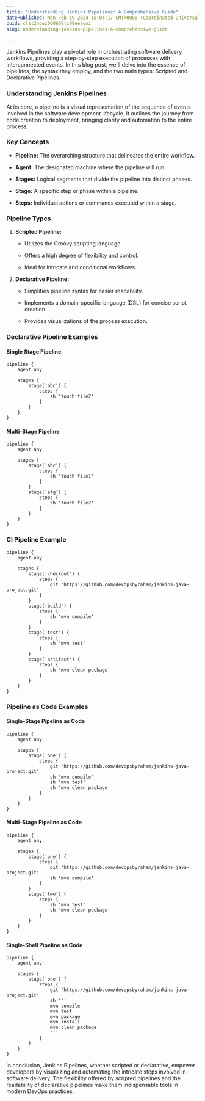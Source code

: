 ```yaml
---
title: "Understanding Jenkins Pipelines: A Comprehensive Guide"
datePublished: Mon Feb 19 2024 15:04:17 GMT+0000 (Coordinated Universal Time)
cuid: clst2hqoz000608jz99eeaqnz
slug: understanding-jenkins-pipelines-a-comprehensive-guide

---
```


Jenkins Pipelines play a pivotal role in orchestrating software delivery workflows, providing a step-by-step execution of processes with interconnected events. In this blog post, we'll delve into the essence of pipelines, the syntax they employ, and the two main types: Scripted and Declarative Pipelines.

### Understanding Jenkins Pipelines

At its core, a pipeline is a visual representation of the sequence of events involved in the software development lifecycle. It outlines the journey from code creation to deployment, bringing clarity and automation to the entire process.

### Key Concepts

* **Pipeline:** The overarching structure that delineates the entire workflow.
    
* **Agent:** The designated machine where the pipeline will run.
    
* **Stages:** Logical segments that divide the pipeline into distinct phases.
    
* **Stage:** A specific step or phase within a pipeline.
    
* **Steps:** Individual actions or commands executed within a stage.
    

### Pipeline Types

1. **Scripted Pipeline:**
    
    * Utilizes the Groovy scripting language.
        
    * Offers a high degree of flexibility and control.
        
    * Ideal for intricate and conditional workflows.
        
2. **Declarative Pipeline:**
    
    * Simplifies pipeline syntax for easier readability.
        
    * Implements a domain-specific language (DSL) for concise script creation.
        
    * Provides visualizations of the process execution.
        

### Declarative Pipeline Examples

#### Single Stage Pipeline

```plaintext
pipeline {
    agent any
    
    stages {
        stage('abc') {
            steps {
                sh 'touch file2'
            }
        }
    }
}
```

#### Multi-Stage Pipeline

```plaintext
pipeline {
    agent any
    
    stages {
        stage('abc') {
            steps {
                sh 'touch file1'
            }
        }
        stage('efg') {
            steps {
                sh 'touch file2'
            }
        }
    }
}
```

### CI Pipeline Example

```plaintext
pipeline {
    agent any 
    
    stages {
        stage('checkout') {
            steps {
                git 'https://github.com/devopsbyraham/jenkins-java-project.git'
            }
        }
        stage('build') {
            steps {
                sh 'mvn compile'
            }
        }
        stage('test') {
            steps {
                sh 'mvn test'
            }
        }
        stage('artifact') {
            steps {
                sh 'mvn clean package'
            }
        }
    }
}
```

### Pipeline as Code Examples

#### Single-Stage Pipeline as Code

```plaintext
pipeline {
    agent any
    
    stages {
        stage('one') {
            steps {
                git 'https://github.com/devopsbyraham/jenkins-java-project.git'
                sh 'mvn compile'
                sh 'mvn test'
                sh 'mvn clean package'
            }
        }
    }
}
```

#### Multi-Stage Pipeline as Code

```plaintext
pipeline {
    agent any
    
    stages {
        stage('one') {
            steps {
                git 'https://github.com/devopsbyraham/jenkins-java-project.git'
                sh 'mvn compile'
            }
        }
        stage('two') {
            steps {
                sh 'mvn test'
                sh 'mvn clean package'
            }
        }
    }
}
```

#### Single-Shell Pipeline as Code

```plaintext
pipeline {
    agent any
    
    stages {
        stage('one') {
            steps {
                git 'https://github.com/devopsbyraham/jenkins-java-project.git'
                sh '''
                mvn compile
                mvn test
                mvn package
                mvn install
                mvn clean package
                '''
            }
        }
    }
}
```

In conclusion, Jenkins Pipelines, whether scripted or declarative, empower developers by visualizing and automating the intricate steps involved in software delivery. The flexibility offered by scripted pipelines and the readability of declarative pipelines make them indispensable tools in modern DevOps practices.